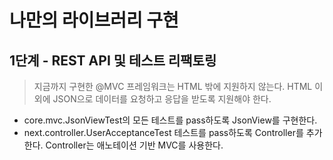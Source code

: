 # 나만의 라이브러리 구현

## 1단계 - REST API 및 테스트 리팩토링

> 지금까지 구현한 @MVC 프레임워크는 HTML 밖에 지원하지 않는다.
> HTML 이외에 JSON으로 데이터를 요청하고 응답을 받도록 지원해야 한다.

* core.mvc.JsonViewTest의 모든 테스트를 pass하도록 JsonView를 구현한다.
* next.controller.UserAcceptanceTest 테스트를 pass하도록 Controller를 추가한다. Controller는 애노테이션 기반 MVC를 사용한다.
